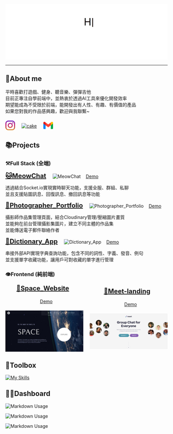 <img src="./public/typed.gif" alt="chiikawa-maple-story">

---

## 🙋About me
平時喜歡打遊戲、健身、聽音樂、彈彈吉他<br>
目前正專注自學前端中，並熱衷於透過AI工具來優化開發效率<br>
期望能成為不受限於前端，能開發出有人性、有趣、有價值的產品<br>
如果您對我的作品感興趣，歡迎與我聯繫~

<div style="margin-top: 20px; display: flex; align-items: center; gap: 20px;">
<a href="https://www.instagram.com/mpassca/" target="_blank"><img src="./public/instagram.png" alt="github" style="width: 30px;"/></a>
<a href="https://www.cake.me/me/a092468579" target="_blank"><img src="https://www.cake.me/_next/static/media/cake.9d3a50b4.svg" alt="cake" style="width: 100px;"/></a>
<a href="mailto:benson0721@gmail.com" target="_blank"><img src="./public/gmail.png" alt="gmail" style="width: 30px;"/></a>
</div>

## 📚Projects


### ⚒️Full Stack (全端)


<a href="https://github.com/Benson0721/MeowChat_vercel" target="_blank" style="font-size: 20px; font-weight: bold; margin-right: 20px;">🐱MeowChat</a><img style="width: 150px;" src="https://skillicons.dev/icons?i=ts,react,tailwind,mongodb,express" alt="MeowChat" /> <a href="https://meow-chat-vercel.vercel.app" target="_blank" style="font-size: 14px; margin-left: 12px;">Demo</a>

<p>透過結合Socket.io實現實時聊天功能，支援全服、群組、私聊<br>
並且支援貼圖訊息、回復訊息、撤回訊息等功能</p>

<a href="https://github.com/Benson0721/MeowChat_vercel" target="_blank" style="font-size: 20px; font-weight: bold; margin-right: 20px;">📸Photographer_Portfolio</a><img style="width: 150px;" src="https://skillicons.dev/icons?i=js,vue,tailwind,mongodb,express" alt="Photographer_Portfolio" /> <a href="https://photographer-portfolio-frontend-vercel.vercel.app" target="_blank" style="font-size: 14px; margin-left: 12px;">Demo</a>

<p>攝影師作品集管理頁面，結合Cloudinary管理/壓縮圖片畫質<br>
並能夠在前台管理攝影集圖片，建立不同主體的作品集<br>並能傳送電子郵件聯絡作者</p>

<a href="https://github.com/Benson0721/Dictionary_App_frontend_vercel" target="_blank" style="font-size: 20px; font-weight: bold; margin-right: 20px;">📙Dictionary_App</a><img style="width: 150px;" src="https://skillicons.dev/icons?i=js,react,tailwind,mongodb,express" alt="Dictionary_App" /> <a href="https://dictionary-app-frontend-vercel.vercel.app" target="_blank" style="font-size: 14px; margin-left: 12px;">Demo</a>

<p>串接外部API實現字典查詢功能，包含不同的詞性、字義、發音、例句<br>
並支援單字收藏功能，讓用戶可對收藏的單字進行管理</p>

### 👁️Frontend (純前端)


<div style="display: flex; align-items: center; justify-content: space-around; gap: 20px;">

<div style="display: flex; align-items: center; gap: 20px; flex-direction: column;">
<a href="https://github.com/Benson0721/Space-Website?tab=readme-ov-file" target="_blank" style="font-size: 20px; font-weight: bold; margin-right: 10px;">🌌Space_Website</a><a href="https://benson0721.github.io/Space-Website/" target="_blank" style="font-size: 14px; margin-left: 12px;">Demo</a>
<img style="width: 300px;" src="./public//space.jpeg" alt="Space_Website" />
</div>

<div style="display: flex; align-items: center; gap: 20px; flex-direction: column;">
<a href="https://github.com/Benson0721/Tailwind-meet-landing" target="_blank" style="font-size: 20px; font-weight: bold; margin-right: 10px;">📱Meet-landing</a><a href="https://benson0721.github.io/Tailwind-meet-landing/" target="_blank" style="font-size: 14px; margin-left: 12px;">Demo</a>
<img style="width: 300px;" src="./public/meet.png" alt="Meet-landing" />

</div>

</div>

## 🔨Toolbox


[![My Skills](https://skillicons.dev/icons?i=html,css,js,ts,react,tailwind,scss,git,mongodb,express)](https://skillicons.dev)

## 👨‍💻Dashboard

![Markdown Usage](http://github-profile-summary-cards.vercel.app/api/cards/profile-details?username=Benson0721&theme=default)

![Markdown Usage](http://github-profile-summary-cards.vercel.app/api/cards/repos-per-language?username=Benson0721&theme=default&layout=compact)

![Markdown Usage](http://github-profile-summary-cards.vercel.app/api/cards/most-commit-language?username=Benson0721&theme=default&layout=compact)


